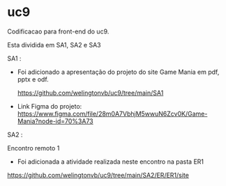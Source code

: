 # uc9

Codificacao para front-end do uc9.

Esta dividida em SA1, SA2 e SA3

SA1 :

- Foi adicionado a apresentação do projeto do site Game Mania em pdf, pptx e odf.

  https://github.com/welingtonvb/uc9/tree/main/SA1

- Link Figma do projeto: https://www.figma.com/file/28m0A7VbhjM5wwuN6Zcv0K/Game-Mania?node-id=70%3A73  

SA2 :

Encontro remoto 1

- Foi adicionada a atividade realizada neste encontro na pasta ER1

https://github.com/welingtonvb/uc9/tree/main/SA2/ER/ER1/site

